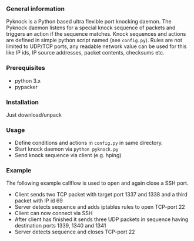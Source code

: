 ### General information
Pyknock is a Python based ultra flexible port knocking daemon.
The Pyknock daemon listens for a special knock sequence of packets and
triggers an action if the sequence matches. Knock sequences and actions
are defined in simple python script named (see `config.py`).
Rules are not limited to UDP/TCP ports, any readable network value can
be used for this like IP ids, IP source addresses, packet contents, checksums etc.

### Prerequisites
- python 3.x
- pypacker

### Installation
Just download/unpack

### Usage
  * Define conditions and actions in `config.py` in same directory.
  * Start knock daemon via `python pyknock.py`
  * Send knock sequence via client (e.g. hping)

### Example
The following example callflow is used to open and again close a SSH port.

  * Client sends two TCP packet with target port 1337 and 1338 and a third packet with IP id 69
  * Server detects sequence and adds iptables rules to open TCP-port 22
  * Client can now connect via SSH
  * After client has finished it sends three UDP packets in sequence having destination ports 1339, 1340 and 1341
  * Server detects sequence and closes TCP-port 22